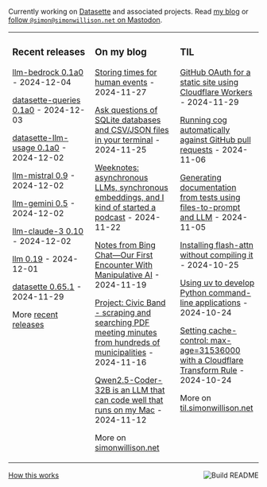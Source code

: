 Currently working on [Datasette](https://datasette.io/) and associated projects. Read [my blog](https://simonwillison.net/) or <a href="https://fedi.simonwillison.net/@simon">follow `@simon@simonwillison.net` on Mastodon</a>.

<table><tr><td valign="top" width="33%">

### Recent releases
<!-- recent_releases starts -->
[llm-bedrock 0.1a0](https://github.com/simonw/llm-bedrock/releases/tag/0.1a0) - 2024-12-04

[datasette-queries 0.1a0](https://github.com/datasette/datasette-queries/releases/tag/0.1a0) - 2024-12-03

[datasette-llm-usage 0.1a0](https://github.com/datasette/datasette-llm-usage/releases/tag/0.1a0) - 2024-12-02

[llm-mistral 0.9](https://github.com/simonw/llm-mistral/releases/tag/0.9) - 2024-12-02

[llm-gemini 0.5](https://github.com/simonw/llm-gemini/releases/tag/0.5) - 2024-12-02

[llm-claude-3 0.10](https://github.com/simonw/llm-claude-3/releases/tag/0.10) - 2024-12-02

[llm 0.19](https://github.com/simonw/llm/releases/tag/0.19) - 2024-12-01

[datasette 0.65.1](https://github.com/simonw/datasette/releases/tag/0.65.1) - 2024-11-29
<!-- recent_releases ends -->
More [recent releases](https://github.com/simonw/simonw/blob/main/releases.md)
</td><td valign="top" width="34%">

### On my blog
<!-- blog starts -->
[Storing times for human events](https://simonwillison.net/2024/Nov/27/storing-times-for-human-events/) - 2024-11-27

[Ask questions of SQLite databases and CSV/JSON files in your terminal](https://simonwillison.net/2024/Nov/25/ask-questions-of-sqlite/) - 2024-11-25

[Weeknotes: asynchronous LLMs, synchronous embeddings, and I kind of started a podcast](https://simonwillison.net/2024/Nov/22/weeknotes/) - 2024-11-22

[Notes from Bing Chat—Our First Encounter With Manipulative AI](https://simonwillison.net/2024/Nov/19/notes-from-bing-chat/) - 2024-11-19

[Project: Civic Band - scraping and searching PDF meeting minutes from hundreds of municipalities](https://simonwillison.net/2024/Nov/16/civic-band/) - 2024-11-16

[Qwen2.5-Coder-32B is an LLM that can code well that runs on my Mac](https://simonwillison.net/2024/Nov/12/qwen25-coder/) - 2024-11-12
<!-- blog ends -->
More on [simonwillison.net](https://simonwillison.net/)
</td><td valign="top" width="33%">

### TIL
<!-- tils starts -->
[GitHub OAuth for a static site using Cloudflare Workers](https://til.simonwillison.net/cloudflare/workers-github-oauth) - 2024-11-29

[Running cog automatically against GitHub pull requests](https://til.simonwillison.net/github-actions/cog) - 2024-11-06

[Generating documentation from tests using files-to-prompt and LLM](https://til.simonwillison.net/llms/docs-from-tests) - 2024-11-05

[Installing flash-attn without compiling it](https://til.simonwillison.net/python/installing-flash-attention) - 2024-10-25

[Using uv to develop Python command-line applications](https://til.simonwillison.net/python/uv-cli-apps) - 2024-10-24

[Setting cache-control: max-age=31536000 with a Cloudflare Transform Rule](https://til.simonwillison.net/cloudflare/cache-control-transform-rule) - 2024-10-24
<!-- tils ends -->
More on [til.simonwillison.net](https://til.simonwillison.net/)
</td></tr></table>

<a href="https://github.com/simonw/simonw/actions"><img src="https://github.com/simonw/simonw/workflows/Build%20README/badge.svg" align="right" alt="Build README"></a> <a href="https://simonwillison.net/2020/Jul/10/self-updating-profile-readme/">How this works</a>
